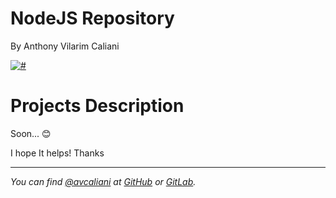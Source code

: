 # NodeJS Repository
By Anthony Vilarim Caliani

[![#](https://img.shields.io/badge/Node-x.x.x-green.svg)](#)

# Projects Description
Soon... 😊

I hope It helps! Thanks

---

_You can find [@avcaliani](#) at [GitHub](https://github.com/avcaliani) or [GitLab](https://gitlab.com/avcaliani)._
